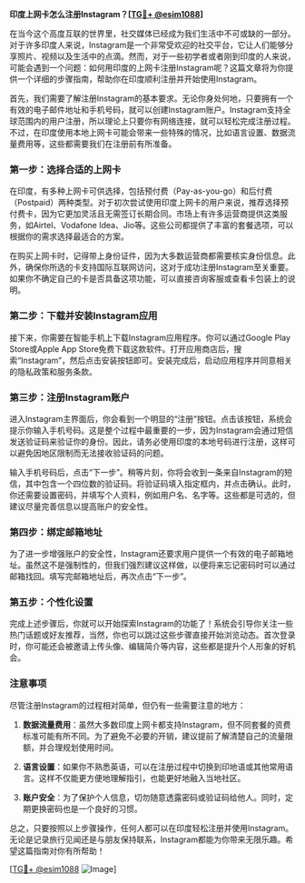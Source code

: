 **印度上网卡怎么注册Instagram？[[TG💪+ @esim1088](https://t.me/s/esim1088)]**

在当今这个高度互联的世界里，社交媒体已经成为我们生活中不可或缺的一部分。对于许多印度人来说，Instagram是一个非常受欢迎的社交平台，它让人们能够分享照片、视频以及生活中的点滴。然而，对于一些初学者或者刚到印度的人来说，可能会遇到一个问题：如何用印度的上网卡注册Instagram呢？这篇文章将为你提供一个详细的步骤指南，帮助你在印度顺利注册并开始使用Instagram。

首先，我们需要了解注册Instagram的基本要求。无论你身处何地，只要拥有一个有效的电子邮件地址和手机号码，就可以创建Instagram账户。Instagram支持全球范围内的用户注册，所以理论上只要你有网络连接，就可以轻松完成注册过程。不过，在印度使用本地上网卡可能会带来一些特殊的情况，比如语言设置、数据流量费用等，这些都需要我们在注册前有所准备。

### 第一步：选择合适的上网卡

在印度，有多种上网卡可供选择，包括预付费（Pay-as-you-go）和后付费（Postpaid）两种类型。对于初次尝试使用印度上网卡的用户来说，推荐选择预付费卡，因为它更加灵活且无需签订长期合同。市场上有许多运营商提供这类服务，如Airtel、Vodafone Idea、Jio等。这些公司都提供了丰富的套餐选项，可以根据你的需求选择最适合的方案。

在购买上网卡时，记得带上身份证件，因为大多数运营商都需要核实身份信息。此外，确保你所选的卡支持国际互联网访问，这对于成功注册Instagram至关重要。如果你不确定自己的卡是否具备这项功能，可以直接咨询客服或查看卡包装上的说明。

### 第二步：下载并安装Instagram应用

接下来，你需要在智能手机上下载Instagram应用程序。你可以通过Google Play Store或Apple App Store免费下载这款软件。打开应用商店后，搜索“Instagram”，然后点击安装按钮即可。安装完成后，启动应用程序并同意相关的隐私政策和服务条款。

### 第三步：注册Instagram账户

进入Instagram主界面后，你会看到一个明显的“注册”按钮。点击该按钮，系统会提示你输入手机号码。这是整个过程中最重要的一步，因为Instagram会通过短信发送验证码来验证你的身份。因此，请务必使用印度的本地号码进行注册，这样可以避免因地区限制而无法接收验证码的问题。

输入手机号码后，点击“下一步”。稍等片刻，你将会收到一条来自Instagram的短信，其中包含一个四位数的验证码。将验证码填入指定框内，并点击确认。此时，你还需要设置密码，并填写个人资料，例如用户名、名字等。这些都是可选的，但建议尽量完善信息以提高账户的安全性。

### 第四步：绑定邮箱地址

为了进一步增强账户的安全性，Instagram还要求用户提供一个有效的电子邮箱地址。虽然这不是强制性的，但我们强烈建议这样做，以便将来忘记密码时可以通过邮箱找回。填写完邮箱地址后，再次点击“下一步”。

### 第五步：个性化设置

完成上述步骤后，你就可以开始探索Instagram的功能了！系统会引导你关注一些热门话题或好友推荐，当然，你也可以跳过这些步骤直接开始浏览动态。首次登录时，你可能还会被邀请上传头像、编辑简介等内容，这些都是提升个人形象的好机会。

### 注意事项

尽管注册Instagram的过程相对简单，但仍有一些需要注意的地方：

1. **数据流量费用**：虽然大多数印度上网卡都支持Instagram，但不同套餐的资费标准可能有所不同。为了避免不必要的开销，建议提前了解清楚自己的流量限额，并合理规划使用时间。
   
2. **语言设置**：如果你不熟悉英语，可以在注册过程中切换到印地语或其他常用语言。这样不仅能更方便地理解指引，也能更好地融入当地社区。

3. **账户安全**：为了保护个人信息，切勿随意透露密码或验证码给他人。同时，定期更换密码也是一个良好的习惯。

总之，只要按照以上步骤操作，任何人都可以在印度轻松注册并使用Instagram。无论是记录旅行见闻还是与朋友保持联系，Instagram都能为你带来无限乐趣。希望这篇指南对你有所帮助！

[[TG💪+ @esim1088](https://t.me/s/esim1088) ![Image](https://i.postimg.cc/4NQfJmqS/Snipaste-2025-05-13-00-14-12.png)]